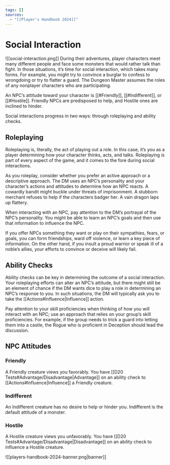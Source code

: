 ```yaml
---
tags: []
sources:
  - "[[Player's Handbook 2024]]"
---
```


# Social Interaction

![[social-interaction.png]]
During their adventures, player characters meet many different people and face some monsters that would rather talk than fight. In those situations, it’s time for social interaction, which takes many forms. For example, you might try to convince a burglar to confess to wrongdoing or try to flatter a guard. The Dungeon Master assumes the roles of any nonplayer characters who are participating.

An NPC’s attitude toward your character is [[#Friendly]], [[#Indifferent]], or [[#Hostile]]. Friendly NPCs are predisposed to help, and Hostile ones are inclined to hinder.

Social interactions progress in two ways: through roleplaying and ability checks.

## Roleplaying

Roleplaying is, literally, the act of playing out a role. In this case, it’s you as a player determining how your character thinks, acts, and talks. Roleplaying is part of every aspect of the game, and it comes to the fore during social interactions.

As you roleplay, consider whether you prefer an active approach or a descriptive approach. The DM uses an NPC’s personality and your character’s actions and attitudes to determine how an NPC reacts. A cowardly bandit might buckle under threats of imprisonment. A stubborn merchant refuses to help if the characters badger her. A vain dragon laps up flattery.

When interacting with an NPC, pay attention to the DM’s portrayal of the NPC’s personality. You might be able to learn an NPC’s goals and then use that information to influence the NPC.

If you offer NPCs something they want or play on their sympathies, fears, or goals, you can form friendships, ward off violence, or learn a key piece of information. On the other hand, if you insult a proud warrior or speak ill of a noble’s allies, your efforts to convince or deceive will likely fail.

## Ability Checks

Ability checks can be key in determining the outcome of a social interaction. Your roleplaying efforts can alter an NPC’s attitude, but there might still be an element of chance if the DM wants dice to play a role in determining an NPC’s response to you. In such situations, the DM will typically ask you to take the [[Actions#Influence|Influence]] action.

Pay attention to your skill proficiencies when thinking of how you will interact with an NPC; use an approach that relies on your group’s skill proficiencies. For example, if the group needs to trick a guard into letting them into a castle, the Rogue who is proficient in Deception
should lead the discussion.

## NPC Attitudes

### Friendly

A Friendly creature views you favorably. You have [[D20 Tests#Advantage/Disadvantage|Advantage]] on an ability check to [[Actions#Influence|Influence]] a Friendly creature.

### Indifferent

An Indifferent creature has no desire to help or hinder you. Indifferent is the default attitude of a monster.

### Hostile

A Hostile creature views you unfavorably. You have [[D20 Tests#Advantage/Disadvantage|Disadvantage]] on an ability check to influence a Hostile creature.

![[players-handbook-2024-banner.png|banner]]
